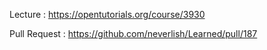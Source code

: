 Lecture : https://opentutorials.org/course/3930

Pull Request : https://github.com/neverlish/Learned/pull/187
